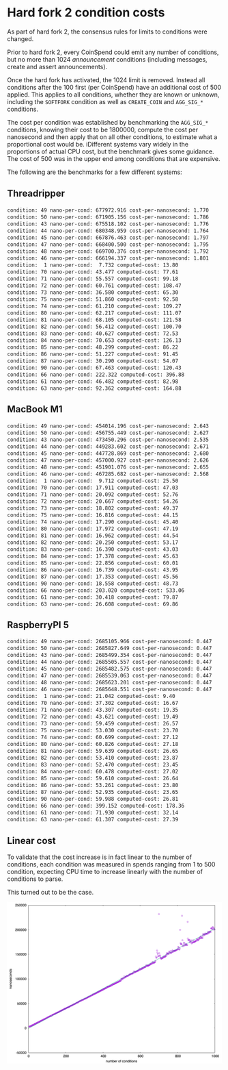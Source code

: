 # Hard fork 2 condition costs

As part of hard fork 2, the consensus rules for limits to conditions were changed.

Prior to hard fork 2, every CoinSpend could emit any number of conditions, but
no more than 1024 _announcement_ conditions (including messages, create and
assert announcements).

Once the hard fork has activated, the 1024 limit is removed. Instead all
conditions after the 100 first (per CoinSpend) have an additional cost of 500
applied. This applies to all conditions, whether they are known or unknown,
including the `SOFTFORK` condition as well as `CREATE_COIN` and `AGG_SIG_*`
conditions.

The cost per condition was established by benchmarking the `AGG_SIG_*`
conditions, knowing their cost to be 1800000, compute the cost per nanosecond
and then apply that on all other conditions, to estimate what a proportional
cost would be. iDifferent systems vary widely in the proportions of actual CPU
cost, but the benchmark gives some guidance. The cost of 500 was in the upper
end among conditions that are expensive.

The following are the benchmarks for a few different systems:

## Threadripper

```
condition: 49 nano-per-cond: 677972.916 cost-per-nanosecond: 1.770
condition: 50 nano-per-cond: 671905.156 cost-per-nanosecond: 1.786
condition: 43 nano-per-cond: 675518.102 cost-per-nanosecond: 1.776
condition: 44 nano-per-cond: 680348.959 cost-per-nanosecond: 1.764
condition: 45 nano-per-cond: 667876.463 cost-per-nanosecond: 1.797
condition: 47 nano-per-cond: 668400.500 cost-per-nanosecond: 1.795
condition: 48 nano-per-cond: 669700.376 cost-per-nanosecond: 1.792
condition: 46 nano-per-cond: 666194.337 cost-per-nanosecond: 1.801
condition:  1 nano-per-cond:  7.732 computed-cost: 13.80
condition: 70 nano-per-cond: 43.477 computed-cost: 77.61
condition: 71 nano-per-cond: 55.557 computed-cost: 99.18
condition: 72 nano-per-cond: 60.761 computed-cost: 108.47
condition: 73 nano-per-cond: 36.580 computed-cost: 65.30
condition: 75 nano-per-cond: 51.860 computed-cost: 92.58
condition: 74 nano-per-cond: 61.210 computed-cost: 109.27
condition: 80 nano-per-cond: 62.217 computed-cost: 111.07
condition: 81 nano-per-cond: 68.105 computed-cost: 121.58
condition: 82 nano-per-cond: 56.412 computed-cost: 100.70
condition: 83 nano-per-cond: 40.627 computed-cost: 72.53
condition: 84 nano-per-cond: 70.653 computed-cost: 126.13
condition: 85 nano-per-cond: 48.299 computed-cost: 86.22
condition: 86 nano-per-cond: 51.227 computed-cost: 91.45
condition: 87 nano-per-cond: 30.290 computed-cost: 54.07
condition: 90 nano-per-cond: 67.463 computed-cost: 120.43
condition: 66 nano-per-cond: 222.322 computed-cost: 396.88
condition: 61 nano-per-cond: 46.482 computed-cost: 82.98
condition: 63 nano-per-cond: 92.362 computed-cost: 164.88
```

## MacBook M1

```
condition: 49 nano-per-cond: 454014.196 cost-per-nanosecond: 2.643
condition: 50 nano-per-cond: 456755.449 cost-per-nanosecond: 2.627
condition: 43 nano-per-cond: 473450.296 cost-per-nanosecond: 2.535
condition: 44 nano-per-cond: 449283.602 cost-per-nanosecond: 2.671
condition: 45 nano-per-cond: 447728.869 cost-per-nanosecond: 2.680
condition: 47 nano-per-cond: 457000.927 cost-per-nanosecond: 2.626
condition: 48 nano-per-cond: 451901.076 cost-per-nanosecond: 2.655
condition: 46 nano-per-cond: 467285.682 cost-per-nanosecond: 2.568
condition:  1 nano-per-cond:  9.712 computed-cost: 25.50
condition: 70 nano-per-cond: 17.911 computed-cost: 47.03
condition: 71 nano-per-cond: 20.092 computed-cost: 52.76
condition: 72 nano-per-cond: 20.667 computed-cost: 54.26
condition: 73 nano-per-cond: 18.802 computed-cost: 49.37
condition: 75 nano-per-cond: 16.816 computed-cost: 44.15
condition: 74 nano-per-cond: 17.290 computed-cost: 45.40
condition: 80 nano-per-cond: 17.972 computed-cost: 47.19
condition: 81 nano-per-cond: 16.962 computed-cost: 44.54
condition: 82 nano-per-cond: 20.250 computed-cost: 53.17
condition: 83 nano-per-cond: 16.390 computed-cost: 43.03
condition: 84 nano-per-cond: 17.378 computed-cost: 45.63
condition: 85 nano-per-cond: 22.856 computed-cost: 60.01
condition: 86 nano-per-cond: 16.739 computed-cost: 43.95
condition: 87 nano-per-cond: 17.353 computed-cost: 45.56
condition: 90 nano-per-cond: 18.558 computed-cost: 48.73
condition: 66 nano-per-cond: 203.020 computed-cost: 533.06
condition: 61 nano-per-cond: 30.418 computed-cost: 79.87
condition: 63 nano-per-cond: 26.608 computed-cost: 69.86
```

## RaspberryPI 5

```
condition: 49 nano-per-cond: 2685105.966 cost-per-nanosecond: 0.447
condition: 50 nano-per-cond: 2685827.649 cost-per-nanosecond: 0.447
condition: 43 nano-per-cond: 2685499.354 cost-per-nanosecond: 0.447
condition: 44 nano-per-cond: 2685505.557 cost-per-nanosecond: 0.447
condition: 45 nano-per-cond: 2685482.575 cost-per-nanosecond: 0.447
condition: 47 nano-per-cond: 2685539.063 cost-per-nanosecond: 0.447
condition: 48 nano-per-cond: 2685623.201 cost-per-nanosecond: 0.447
condition: 46 nano-per-cond: 2685648.551 cost-per-nanosecond: 0.447
condition:  1 nano-per-cond: 21.042 computed-cost: 9.40
condition: 70 nano-per-cond: 37.302 computed-cost: 16.67
condition: 71 nano-per-cond: 43.307 computed-cost: 19.35
condition: 72 nano-per-cond: 43.621 computed-cost: 19.49
condition: 73 nano-per-cond: 59.459 computed-cost: 26.57
condition: 75 nano-per-cond: 53.030 computed-cost: 23.70
condition: 74 nano-per-cond: 60.699 computed-cost: 27.12
condition: 80 nano-per-cond: 60.826 computed-cost: 27.18
condition: 81 nano-per-cond: 59.639 computed-cost: 26.65
condition: 82 nano-per-cond: 53.410 computed-cost: 23.87
condition: 83 nano-per-cond: 52.470 computed-cost: 23.45
condition: 84 nano-per-cond: 60.478 computed-cost: 27.02
condition: 85 nano-per-cond: 59.610 computed-cost: 26.64
condition: 86 nano-per-cond: 53.261 computed-cost: 23.80
condition: 87 nano-per-cond: 52.935 computed-cost: 23.65
condition: 90 nano-per-cond: 59.988 computed-cost: 26.81
condition: 66 nano-per-cond: 399.152 computed-cost: 178.36
condition: 61 nano-per-cond: 71.930 computed-cost: 32.14
condition: 63 nano-per-cond: 61.307 computed-cost: 27.39
```

## Linear cost

To validate that the cost increase is in fact linear to the number of
conditions, each condition was measured in spends ranging from 1 to 500
condition, expecting CPU time to increase linearly with the number of
conditions to parse.

This turned out to be the case.

![send message condition](./condition-66.png)
